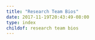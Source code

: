 ```yaml
---
title: "Research Team Bios"
date: 2017-11-19T20:43:49-08:00
type: index
childof: research team bios
---
```

